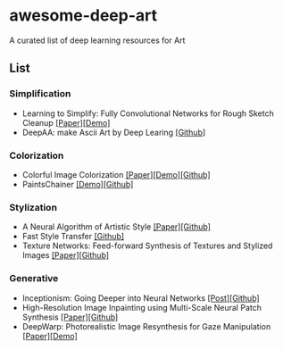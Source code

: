 # awesome-deep-art
A curated list of deep learning resources for Art

## List

### Simplification
* Learning to Simplify: Fully Convolutional Networks for Rough Sketch Cleanup [[Paper]](http://hi.cs.waseda.ac.jp/~esimo/publications/SimoSerraSIGGRAPH2016.pdf)[[Demo]](http://hi.cs.waseda.ac.jp:8081/)
* DeepAA: make Ascii Art by Deep Learing [[Github]](https://github.com/OsciiArt/DeepAA)

### Colorization
* Colorful Image Colorization [[Paper]](https://arxiv.org/pdf/1603.08511.pdf)[[Demo]](http://demos.algorithmia.com/colorize-photos/)[[Github]](https://github.com/richzhang/colorization)
* PaintsChainer [[Demo]](http://paintschainer.preferred.tech/)[[Github]](https://github.com/pfnet/PaintsChainer)

### Stylization
* A Neural Algorithm of Artistic Style [[Paper]](https://arxiv.org/pdf/1508.06576v2.pdf)[[Github]](https://github.com/jcjohnson/neural-style)
* Fast Style Transfer [[Github]](https://github.com/lengstrom/fast-style-transfer)
* Texture Networks: Feed-forward Synthesis of Textures and Stylized Images [[Paper]](https://arxiv.org/abs/1603.03417)[[Github]](https://github.com/DmitryUlyanov/texture_nets)

### Generative
* Inceptionism: Going Deeper into Neural Networks [[Post]](https://research.googleblog.com/2015/06/inceptionism-going-deeper-into-neural.html)[[Github]](https://github.com/google/deepdream)
* High-Resolution Image Inpainting using Multi-Scale Neural Patch Synthesis [[Paper]](https://arxiv.org/abs/1611.09969)[[Github]](https://github.com/leehomyc/High-Res-Neural-Inpainting)
* DeepWarp: Photorealistic Image Resynthesis for Gaze Manipulation [[Paper]](http://sites.skoltech.ru/compvision/projects/deepwarp/files/deepwarp_eccv2016.pdf)[[Demo]](http://sites.skoltech.ru/compvision/projects/deepwarp/)
